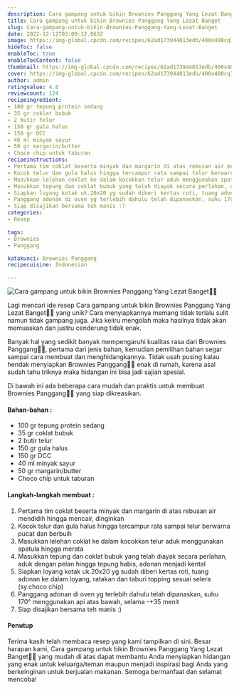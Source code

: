 ```yaml
---
description: Cara gampang untuk bikin Brownies Panggang Yang Lezat Banget"
title: Cara gampang untuk bikin Brownies Panggang Yang Lezat Banget
slug: Cara-gampang-untuk-bikin-Brownies-Panggang-Yang-Lezat-Banget
date: 2022-12-12T03:09:12.063Z
image: https://img-global.cpcdn.com/recipes/62ad173944013edb/400x400cq70/photo.jpg
hideToc: false
enableToc: true
enableTocContent: false
thumbnail: https://img-global.cpcdn.com/recipes/62ad173944013edb/400x400cq70/photo.jpg
cover: https://img-global.cpcdn.com/recipes/62ad173944013edb/400x400cq70/photo.jpg
author: admin
ratingvalue: 4.8
reviewcount: 124
recipeingredient:
- 100 gr tepung protein sedang
- 35 gr coklat bubuk
- 2 butir telur
- 150 gr gula halus
- 150 gr DCC
- 40 ml minyak sayur
- 50 gr margarin/butter
- Choco chip untuk taburan
recipeinstructions:
- Pertama tim coklat beserta minyak dan margarin di atas rebusan air mendidih hingga mencair, dinginkan
- Kocok telur dan gula halus hingga tercampur rata sampai telur berwarna pucat dan berbuih
- Masukkan lelehan coklat ke dalam kocokkan telur aduk menggunakan spatula hingga merata
- Masukkan tepung dan coklat bubuk yang telah diayak secara perlahan, aduk dengan pelan hingga tepung habis, adonan menjadi kental
- Siapkan loyang kotak uk.20x20 yg sudah diberi kertas roti, tuang adonan ke dalam loyang, ratakan dan taburi topping sesuai selera (sy.choco chip)
- Panggang adonan di oven yg terlebih dahulu telah dipanaskan, suhu 170° menggunakan api atas bawah, selama -+35 menit
- Siap disajikan bersama teh manis :)
categories:
- Resep

tags:
- Brownies
- Panggang

katakunci: Brownies Panggang
recipecuisine: Indonesian

---
```


![Cara gampang untuk bikin Brownies Panggang Yang Lezat Banget👩‍🍳](https://img-global.cpcdn.com/recipes/62ad173944013edb/400x400cq70/photo.jpg)

Lagi mencari ide resep Cara gampang untuk bikin Brownies Panggang Yang Lezat Banget👩‍🍳 yang unik? Cara menyiapkannya memang tidak terlalu sulit namun tidak gampang juga. Jika keliru mengolah maka hasilnya tidak akan memuaskan dan justru cenderung tidak enak.

Banyak hal yang sedikit banyak mempengaruhi kualitas rasa dari Brownies Panggang👩‍🍳, pertama dari jenis bahan, kemudian pemilihan bahan segar sampai cara membuat dan menghidangkannya. Tidak usah pusing kalau hendak menyiapkan Brownies Panggang👩‍🍳 enak di rumah, karena asal sudah tahu triknya maka hidangan ini bisa jadi sajian spesial.

Di bawah ini ada beberapa cara mudah dan praktis untuk membuat Brownies Panggang👩‍🍳 yang siap dikreasikan.

<!--inarticleads1-->

#### Bahan-bahan :

- 100 gr tepung protein sedang
- 35 gr coklat bubuk
- 2 butir telur
- 150 gr gula halus
- 150 gr DCC
- 40 ml minyak sayur
- 50 gr margarin/butter
- Choco chip untuk taburan

<!--inarticleads2-->

#### Langkah-langkah membuat :

1. Pertama tim coklat beserta minyak dan margarin di atas rebusan air mendidih hingga mencair, dinginkan
1. Kocok telur dan gula halus hingga tercampur rata sampai telur berwarna pucat dan berbuih
1. Masukkan lelehan coklat ke dalam kocokkan telur aduk menggunakan spatula hingga merata
1. Masukkan tepung dan coklat bubuk yang telah diayak secara perlahan, aduk dengan pelan hingga tepung habis, adonan menjadi kental
1. Siapkan loyang kotak uk.20x20 yg sudah diberi kertas roti, tuang adonan ke dalam loyang, ratakan dan taburi topping sesuai selera (sy.choco chip)
1. Panggang adonan di oven yg terlebih dahulu telah dipanaskan, suhu 170° menggunakan api atas bawah, selama -+35 menit
1. Siap disajikan bersama teh manis :)

#### Penutup

Terima kasih telah membaca resep yang kami tampilkan di sini. Besar harapan kami, Cara gampang untuk bikin Brownies Panggang Yang Lezat Banget👩‍🍳 yang mudah di atas dapat membantu Anda menyiapkan hidangan yang enak untuk keluarga/teman maupun menjadi inspirasi bagi Anda yang berkeinginan untuk berjualan makanan. Semoga bermanfaat dan selamat mencoba!